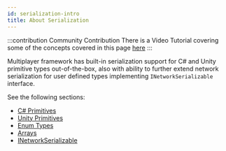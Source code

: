 ```yaml
---
id: serialization-intro
title: About Serialization 
---
```


:::contribution Community Contribution
There is a  Video Tutorial covering some of the concepts covered in this page [here](../../learn/dapper/lobbycreation)
:::


Multiplayer framework has built-in serialization support for C# and Unity primitive types out-of-the-box, also with ability to further extend network serialization for user defined types implementing `INetworkSerializable` interface.

See the following sections:

* [C# Primitives](cprimatives.md)
* [Unity Primitives](unity-primatives.md)
* [Enum Types](enum-types.md)
* [Arrays](serialization-arrays.md)
* [INetworkSerializable](inetworkserializable.md)